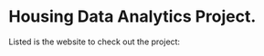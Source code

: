 # Housing Data Analytics Project.

Listed is the website to check out the project: <a href=https://housingdataanalytics.github.io/>
